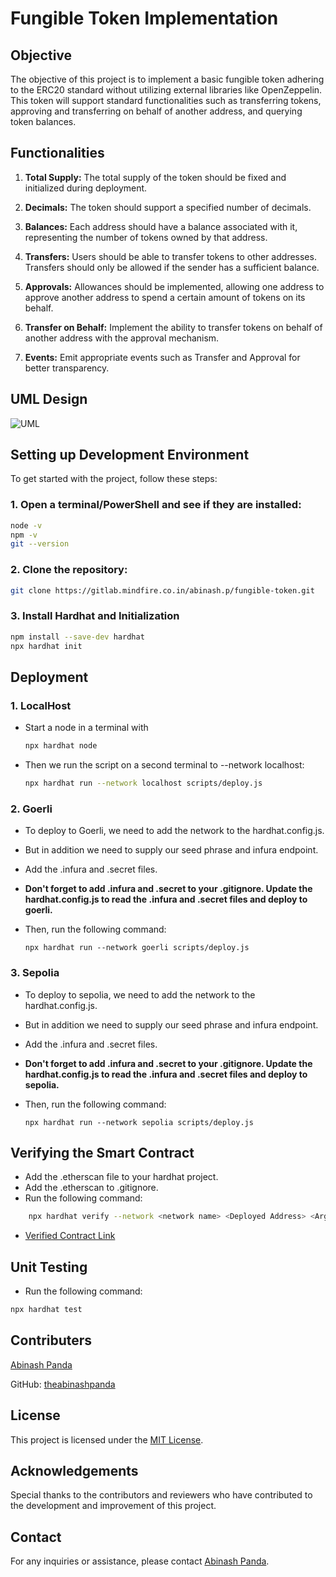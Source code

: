 # Fungible Token Implementation

## Objective
The objective of this project is to implement a basic fungible token adhering to the ERC20 standard without utilizing external libraries like OpenZeppelin. This token will support standard functionalities such as transferring tokens, approving and transferring on behalf of another address, and querying token balances.

## Functionalities 
1. **Total Supply:** The total supply of the token should be fixed and initialized during deployment.
   
2. **Decimals:** The token should support a specified number of decimals.
   
3. **Balances:** Each address should have a balance associated with it, representing the number of tokens owned by that address.
   
4. **Transfers:** Users should be able to transfer tokens to other addresses. Transfers should only be allowed if the sender has a sufficient balance.
   
5. **Approvals:** Allowances should be implemented, allowing one address to approve another address to spend a certain amount of tokens on its behalf.
   
6. **Transfer on Behalf:** Implement the ability to transfer tokens on behalf of another address with the approval mechanism.
   
7. **Events:** Emit appropriate events such as Transfer and Approval for better transparency.

## UML Design
![UML](https://www.plantuml.com/plantuml/dpng/dLHDQzmm4BtxLmpquh0sb41BMMX8A2tqL6X3BwMOiJnRHFLX93aXfDdVNjcHLDK6BPkzh3sQzpHlzhszjWwDcwIeAguScGCoWiyVltwuV0sF5VZF8_RM6MJk2NRWj4FnRHf7yL1Vm1uc3xfyytRRsAD0nUZBeSPXC6Gj86DwKgw8yW_A7iWaa276HqxADH44A2DDhxNOSg0G-dw-Ev7eUqMcWVXgHr83cU8WE8v6tr6zmfoSOgFaaz7o7qiWEKzTsovVjt4t1q-vZnmDE9sztA6OAEcwM80tYnOKzRA7h3c8Ai2Vgee9j1OMGzpgtwI2ArhmMhdw1Pr2IQkIVP1z73ufwpBlX2Ffrpm3ViI5lB-AxJ-X2nQoXUOIWMT8Lh3v8dUPcdgUljk7oHjudZmhT5nnn-FSgyqUOORx8CJ-K7rcsTO7OboYi2awxy91ALR7B4iXG-aNM_Nc2KhUIirDC5U2_EUoOnQSeb6srsPvMNMMxrp7nAwnvshO0LVC45gwILgs4_a76hvdJj-m37IQnKxz4lOYrIleeiANgOiiSR-d8nmPyWndwMtRFrVX_xsghZruak8l)

## Setting up Development Environment
To get started with the project, follow these steps:
### 1. Open a terminal/PowerShell and see if they are installed:
```sh
node -v
npm -v
git --version
```

### 2. Clone the repository:
```sh
git clone https://gitlab.mindfire.co.in/abinash.p/fungible-token.git
```

### 3. Install Hardhat and Initialization
```sh
npm install --save-dev hardhat
npx hardhat init
```

## Deployment

### 1. LocalHost
- Start a node in a terminal with
    ```sh
    npx hardhat node
    ```
- Then we run the script on a second terminal to --network localhost:
    ```sh
    npx hardhat run --network localhost scripts/deploy.js
    ```
### 2. Goerli

- To deploy to Goerli, we need to add the network to the hardhat.config.js.

- But in addition we need to supply our seed phrase and infura endpoint.

- Add the .infura and .secret files.

- <b> Don't forget to add .infura and .secret to your .gitignore. Update the hardhat.config.js to read the .infura and .secret files and deploy to goerli.</b>

- Then, run the following command:
    ```
    npx hardhat run --network goerli scripts/deploy.js
    ```

### 3. Sepolia

- To deploy to sepolia, we need to add the network to the hardhat.config.js.

- But in addition we need to supply our seed phrase and infura endpoint.

- Add the .infura and .secret files.

- <b> Don't forget to add .infura and .secret to your .gitignore. Update the hardhat.config.js to read the .infura and .secret files and deploy to sepolia.</b>

- Then, run the following command:
    ```
    npx hardhat run --network sepolia scripts/deploy.js
    ```

## Verifying the Smart Contract

- Add the .etherscan file to your hardhat project.
- Add the .etherscan to .gitignore.
- Run the following command:
```sh
    npx hardhat verify --network <network name> <Deployed Address> <Args1> <Args2> ...
```
- [Verified Contract Link](https://sepolia.etherscan.io/address/0x33ad683F1E67b0a98c66E305213156e16A540075)

## Unit Testing
- Run the following command:
```sh
npx hardhat test
```

## Contributers
[Abinash Panda](https://gitlab.mindfire.co.in/abinash.p)

GitHub: [theabinashpanda](https://github.com/theabinashpanda)


## License
This project is licensed under the [MIT License](https://opensource.org/licenses/MIT).

## Acknowledgements
Special thanks to the contributors and reviewers who have contributed to the development and improvement of this project.

## Contact
For any inquiries or assistance, please contact [Abinash Panda](mailto:mfsi.abinash.p@gmail.com).